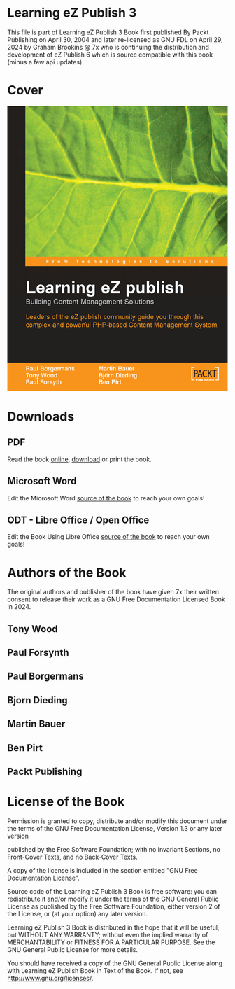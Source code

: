 # Learning eZ Publish 3

This file is part of Learning eZ Publish 3 Book first published By Packt Publishing on April 30, 2004 and later re-licensed as GNU FDL on April 29, 2024 by Graham Brookins @ 7x who is continuing the distribution and development of eZ Publish 6 which is source compatible with this book (minus a few api updates).

# Cover

![Learning eZ Publish](https://raw.githubusercontent.com/se7enxweb/Book-Learning-eZPublish/main/cover.png)

# Downloads

## PDF

Read the book [online](https://raw.githubusercontent.com/se7enxweb/Book-Learning-eZPublish/main/Learning-eZ-Publish.pdf), [download](https://raw.githubusercontent.com/se7enxweb/Book-Learning-eZPublish/main/Learning-eZ-Publish.pdf) or print the book.

## Microsoft Word

Edit the Microsoft Word [source of the book](https://raw.githubusercontent.com/se7enxweb/Book-Learning-eZPublish/main/source/Learning-eZ-Publish.docx) to reach your own goals!

## ODT - Libre Office / Open Office

Edit the Book Using Libre Office [source of the book](https://raw.githubusercontent.com/se7enxweb/Book-Learning-eZPublish/main/source/Learning-eZ-Publish.odt) to reach your own goals!


# Authors of the Book

The original authors and publisher of the book have given 7x their written consent to release their work as a GNU Free Documentation Licensed Book in 2024.

## Tony Wood
## Paul Forsynth
## Paul Borgermans
## Bjorn Dieding
## Martin Bauer
## Ben Pirt
## Packt Publishing

# License of the Book

Permission is granted to copy, distribute and/or modify this document under the terms of the GNU Free Documentation License, Version 1.3 or any later version 

published by the Free Software Foundation; with no Invariant Sections, no Front-Cover Texts, and no Back-Cover Texts.

A copy of the license is included in the section entitled "GNU Free Documentation License".

Source code of the Learning eZ Publish 3 Book is free software: you can redistribute it and/or modify it under the terms of the GNU General Public License as published by the Free Software Foundation, either version 2 of the License, or (at your option) any later version.

Learning eZ Publish 3 Book is distributed in the hope that it will be useful, but WITHOUT ANY WARRANTY; without even the implied warranty of MERCHANTABILITY or FITNESS FOR A PARTICULAR PURPOSE.  See the GNU General Public License for more details.

You should have received a copy of the GNU General Public License along with Learning eZ Publish Book in Text of the Book. If not, see <http://www.gnu.org/licenses/>.
